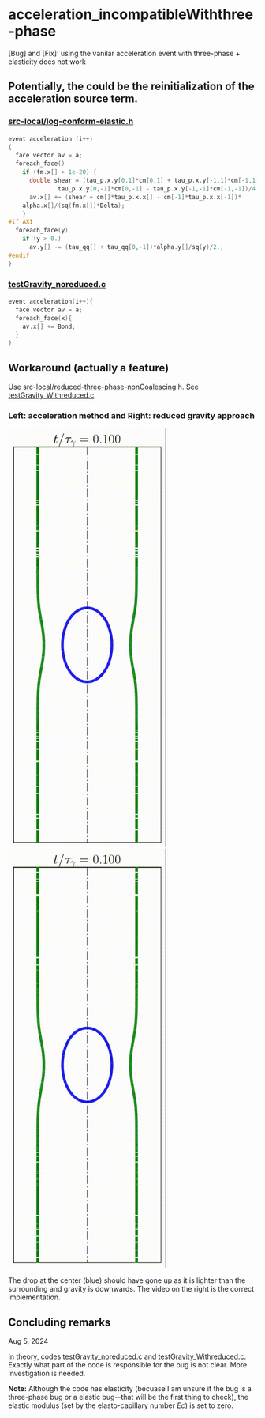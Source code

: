 # acceleration_incompatibleWiththree-phase
 [Bug] and [Fix]: using the vanilar acceleration event with three-phase + elasticity does not work



## Potentially, the could be the reinitialization of the acceleration source term. 

### [src-local/log-conform-elastic.h](src-local/log-conform-elastic.h)

```c
event acceleration (i++)
{
  face vector av = a;
  foreach_face()
    if (fm.x[] > 1e-20) {
      double shear = (tau_p.x.y[0,1]*cm[0,1] + tau_p.x.y[-1,1]*cm[-1,1] -
		      tau_p.x.y[0,-1]*cm[0,-1] - tau_p.x.y[-1,-1]*cm[-1,-1])/4.;
      av.x[] += (shear + cm[]*tau_p.x.x[] - cm[-1]*tau_p.x.x[-1])*
	alpha.x[]/(sq(fm.x[])*Delta);
    }
#if AXI
  foreach_face(y)
    if (y > 0.)
      av.y[] -= (tau_qq[] + tau_qq[0,-1])*alpha.y[]/sq(y)/2.;
#endif
}
```

### [testGravity_noreduced.c](testGravity_noreduced.c)

```c
event acceleration(i++){
  face vector av = a;
  foreach_face(x){
    av.x[] += Bond;
  }
}
```

## Workaround (actually a feature)

Use [src-local/reduced-three-phase-nonCoalescing.h](src-local/reduced-three-phase-nonCoalescing.h). See [testGravity_Withreduced.c](testGravity_Withreduced.c).


### Left: acceleration method and Right: reduced gravity approach

![acceleration method](Video_Noreduced.gif)
![reduced gravity approach](Video_Withreduced.gif)

The drop at the center (blue) should have gone up as it is lighter than the surrounding and gravity is downwards. The video on the right is the correct implementation.

## Concluding remarks

Aug 5, 2024

In theory, codes [testGravity_noreduced.c](testGravity_noreduced.c) and [testGravity_Withreduced.c](testGravity_Withreduced.c). Exactly what part of the code is responsible for the bug is not clear. More investigation is needed.

**Note:** Although the code has elasticity (becuase I am unsure if the bug is a three-phase bug or a elastic bug--that will be the first thing to check), the elastic modulus (set by the elasto-capillary number $Ec$) is set to zero.